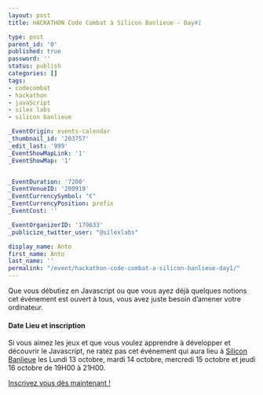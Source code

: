 ```yaml
---
layout: post
title: HACKATHON Code Combat à Silicon Banlieue - Day#1

type: post
parent_id: '0'
published: true
password: ''
status: publish
categories: []
tags:
- codecombat
- hackathon
- javaScript
- silex labs
- silicon banlieue

_EventOrigin: events-calendar
_thumbnail_id: '203757'
_edit_last: '999'
_EventShowMapLink: '1'
_EventShowMap: '1'


_EventDuration: '7200'
_EventVenueID: '200919'
_EventCurrencySymbol: "€"
_EventCurrencyPosition: prefix
_EventCost: ''

_EventOrganizerID: '179633'
_publicize_twitter_user: "@silexlabs"

display_name: Anto
first_name: Anto
last_name: ''
permalink: "/event/hackathon-code-combat-a-silicon-banlieue-day1/"
---
```




Que vous débutiez en Javascript ou que vous ayez déjà quelques notions cet événement est ouvert à tous, vous avez juste besoin d’amener votre ordinateur.

#### Date Lieu et inscription

Si vous aimez les jeux et que vous voulez apprendre à développer et découvrir le Javascript, ne ratez pas cet événement qui aura lieu à [Silicon Banlieue](http://www.siliconbanlieue.fr/contact/ "silicon banlieue") les Lundi 13 octobre, mardi 14 octobre, mercredi 15 octobre et jeudi 16 octobre de 19H00 à 21H00.

[Inscrivez vous dès maintenant !](https://www.eventbrite.fr/e/billets-hackaton-a-la-decouverte-du-code-13288344797%20 "Eventbrite Hackathon CodeCombat")